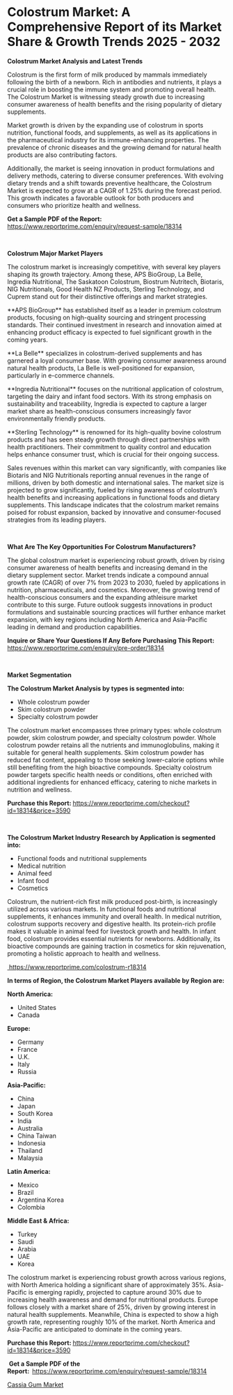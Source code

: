 <p><h1>Colostrum Market: A Comprehensive Report of its Market Share & Growth Trends 2025 - 2032</h1></p><p><strong>Colostrum Market Analysis and Latest Trends</strong></p>
<p><p>Colostrum is the first form of milk produced by mammals immediately following the birth of a newborn. Rich in antibodies and nutrients, it plays a crucial role in boosting the immune system and promoting overall health. The Colostrum Market is witnessing steady growth due to increasing consumer awareness of health benefits and the rising popularity of dietary supplements.</p><p>Market growth is driven by the expanding use of colostrum in sports nutrition, functional foods, and supplements, as well as its applications in the pharmaceutical industry for its immune-enhancing properties. The prevalence of chronic diseases and the growing demand for natural health products are also contributing factors. </p><p>Additionally, the market is seeing innovation in product formulations and delivery methods, catering to diverse consumer preferences. With evolving dietary trends and a shift towards preventive healthcare, the Colostrum Market is expected to grow at a CAGR of 1.25% during the forecast period. This growth indicates a favorable outlook for both producers and consumers who prioritize health and wellness.</p></p>
<p><strong>Get a Sample PDF of the Report:&nbsp;</strong> <a href="https://www.reportprime.com/enquiry/request-sample/18314?utm_campaign=2627&utm_medium=2&utm_source=Github&utm_content=ia&utm_term=19032025&utm_id=colostrum">https://www.reportprime.com/enquiry/request-sample/18314</a></p>
<p>&nbsp;</p>
<p><strong>Colostrum Major Market Players</strong></p>
<p><p>The colostrum market is increasingly competitive, with several key players shaping its growth trajectory. Among these, APS BioGroup, La Belle, Ingredia Nutritional, The Saskatoon Colostrum, Biostrum Nutritech, Biotaris, NIG Nutritionals, Good Health NZ Products, Sterling Technology, and Cuprem stand out for their distinctive offerings and market strategies.</p><p>**APS BioGroup** has established itself as a leader in premium colostrum products, focusing on high-quality sourcing and stringent processing standards. Their continued investment in research and innovation aimed at enhancing product efficacy is expected to fuel significant growth in the coming years.</p><p>**La Belle** specializes in colostrum-derived supplements and has garnered a loyal consumer base. With growing consumer awareness around natural health products, La Belle is well-positioned for expansion, particularly in e-commerce channels.</p><p>**Ingredia Nutritional** focuses on the nutritional application of colostrum, targeting the dairy and infant food sectors. With its strong emphasis on sustainability and traceability, Ingredia is expected to capture a larger market share as health-conscious consumers increasingly favor environmentally friendly products.</p><p>**Sterling Technology** is renowned for its high-quality bovine colostrum products and has seen steady growth through direct partnerships with health practitioners. Their commitment to quality control and education helps enhance consumer trust, which is crucial for their ongoing success.</p><p>Sales revenues within this market can vary significantly, with companies like Biotaris and NIG Nutritionals reporting annual revenues in the range of millions, driven by both domestic and international sales. The market size is projected to grow significantly, fueled by rising awareness of colostrum’s health benefits and increasing applications in functional foods and dietary supplements. This landscape indicates that the colostrum market remains poised for robust expansion, backed by innovative and consumer-focused strategies from its leading players.</p></p>
<p>&nbsp;</p>
<p><strong>What Are The Key Opportunities For Colostrum Manufacturers?</strong></p>
<p><p>The global colostrum market is experiencing robust growth, driven by rising consumer awareness of health benefits and increasing demand in the dietary supplement sector. Market trends indicate a compound annual growth rate (CAGR) of over 7% from 2023 to 2030, fueled by applications in nutrition, pharmaceuticals, and cosmetics. Moreover, the growing trend of health-conscious consumers and the expanding athleisure market contribute to this surge. Future outlook suggests innovations in product formulations and sustainable sourcing practices will further enhance market expansion, with key regions including North America and Asia-Pacific leading in demand and production capabilities.</p></p>
<p><strong>Inquire or Share Your Questions If Any Before Purchasing This Report:</strong> <a href="https://www.reportprime.com/enquiry/pre-order/18314?utm_campaign=2627&utm_medium=2&utm_source=Github&utm_content=ia&utm_term=19032025&utm_id=colostrum">https://www.reportprime.com/enquiry/pre-order/18314</a></p>
<p>&nbsp;</p>
<p><strong>Market Segmentation</strong></p>
<p><strong>The Colostrum Market Analysis by types is segmented into:</strong></p>
<p><ul><li>Whole colostrum powder</li><li>Skim colostrum powder</li><li>Specialty colostrum powder</li></ul></p>
<p><p>The colostrum market encompasses three primary types: whole colostrum powder, skim colostrum powder, and specialty colostrum powder. Whole colostrum powder retains all the nutrients and immunoglobulins, making it suitable for general health supplements. Skim colostrum powder has reduced fat content, appealing to those seeking lower-calorie options while still benefiting from the high bioactive compounds. Specialty colostrum powder targets specific health needs or conditions, often enriched with additional ingredients for enhanced efficacy, catering to niche markets in nutrition and wellness.</p></p>
<p><strong>Purchase this Report:&nbsp;</strong><a href="https://www.reportprime.com/checkout?id=18314&price=3590&utm_campaign=2627&utm_medium=2&utm_source=Github&utm_content=ia&utm_term=19032025&utm_id=colostrum">https://www.reportprime.com/checkout?id=18314&price=3590</a></p>
<p>&nbsp;</p>
<p><strong>The Colostrum Market Industry Research by Application is segmented into:</strong></p>
<p><ul><li>Functional foods and nutritional supplements</li><li>Medical nutrition</li><li>Animal feed</li><li>Infant food</li><li>Cosmetics</li></ul></p>
<p><p>Colostrum, the nutrient-rich first milk produced post-birth, is increasingly utilized across various markets. In functional foods and nutritional supplements, it enhances immunity and overall health. In medical nutrition, colostrum supports recovery and digestive health. Its protein-rich profile makes it valuable in animal feed for livestock growth and health. In infant food, colostrum provides essential nutrients for newborns. Additionally, its bioactive compounds are gaining traction in cosmetics for skin rejuvenation, promoting a holistic approach to health and wellness.</p></p>
<p><a href="https://www.reportprime.com/colostrum-r18314?utm_campaign=2627&utm_medium=2&utm_source=Github&utm_content=ia&utm_term=19032025&utm_id=colostrum">&nbsp;https://www.reportprime.com/colostrum-r18314</a></p>
<p><strong>In terms of Region, the Colostrum Market Players available by Region are:</strong></p>
<p>
    <p> <strong> North America: </strong>
        <ul>
            <li>United States</li>
            <li>Canada</li>
        </ul>
        </p> 
    <p> <strong> Europe: </strong>
        <ul>
            <li>Germany</li>
            <li>France</li>
            <li>U.K.</li>
            <li>Italy</li>
            <li>Russia</li>
        </ul>
        </p> 
    <p> <strong> Asia-Pacific: </strong>
        <ul>
            <li>China</li>
            <li>Japan</li>
            <li>South Korea</li>
            <li>India</li>
            <li>Australia</li>
            <li>China Taiwan</li>
            <li>Indonesia</li>
            <li>Thailand</li>
            <li>Malaysia</li>
        </ul>
        </p> 
    <p> <strong> Latin America: </strong>
        <ul>
            <li>Mexico</li>
            <li>Brazil</li>
            <li>Argentina Korea</li>
            <li>Colombia</li>
        </ul>
        </p> 
    <p> <strong> Middle East & Africa: </strong>
        <ul>
            <li>Turkey</li>
            <li>Saudi</li>
            <li>Arabia</li>
            <li>UAE</li>
            <li>Korea</li>
        </ul>
    </p>
    </p>
<p><p>The colostrum market is experiencing robust growth across various regions, with North America holding a significant share of approximately 35%. Asia-Pacific is emerging rapidly, projected to capture around 30% due to increasing health awareness and demand for nutritional products. Europe follows closely with a market share of 25%, driven by growing interest in natural health supplements. Meanwhile, China is expected to show a high growth rate, representing roughly 10% of the market. North America and Asia-Pacific are anticipated to dominate in the coming years.</p></p>
<p><strong>Purchase this Report: </strong><a href="https://www.reportprime.com/checkout?id=18314&price=3590&utm_campaign=2627&utm_medium=2&utm_source=Github&utm_content=ia&utm_term=19032025&utm_id=colostrum">https://www.reportprime.com/checkout?id=18314&price=3590</a></p>
<p>&nbsp;<strong>Get a Sample PDF of the Report:&nbsp;&nbsp;</strong><a href="https://www.reportprime.com/enquiry/request-sample/18314?utm_campaign=2627&utm_medium=2&utm_source=Github&utm_content=ia&utm_term=19032025&utm_id=colostrum">https://www.reportprime.com/enquiry/request-sample/18314</a></p>
<p><strong></strong></p>
<p><p><a href="https://github.com/sherikacas30/Market-Research-Report-List-1/blob/main/cassia-gum-market.md?utm_campaign=2627&utm_medium=2&utm_source=Github&utm_content=ia&utm_term=19032025&utm_id=colostrum">Cassia Gum Market</a></p></p>